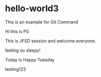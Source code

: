# hello-world3
This is an example for Git Command

Hi this is PS

This is JFSD session and welcome everyone.

feeling so sleepy!

Today is Happy Tuesday

testing123
